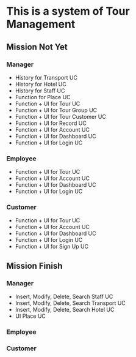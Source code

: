 # This is a system of Tour Management
## Mission Not Yet
### Manager
+ History for Transport UC
+ History for Hotel UC
+ History for Staff UC
+ Function for Place UC
+ Function + UI for Tour UC
+ Function + UI for Tour Group UC
+ Function + UI for Tour Customer UC
+ Function + UI for Record UC
+ Function + UI for Account UC
+ Function + UI for Dashboard UC
+ Function + UI for Login UC
### Employee
+ Function + UI for Tour UC
+ Function + UI for Account UC
+ Function + UI for Dashboard UC
+ Function + UI for Login UC
### Customer
+ Function + UI for Tour UC
+ Function + UI for Account UC
+ Function + UI for Dashboard UC
+ Function + UI for Login UC
+ Function + UI for Sign Up UC
## Mission Finish
### Manager
+ Insert, Modify, Delete, Search Staff UC
+ Insert, Modify, Delete, Search Transport UC
+ Insert, Modify, Delete, Search Hotel UC
+ UI Place UC
### Employee
### Customer